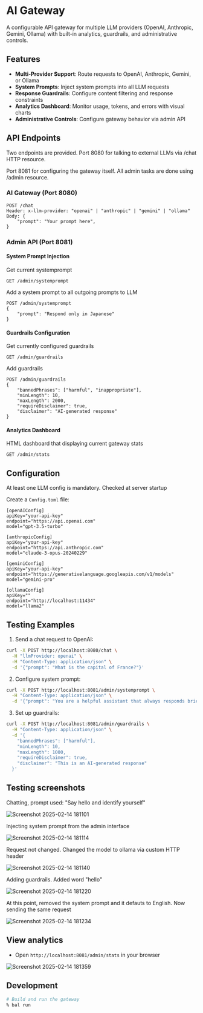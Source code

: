 # AI Gateway

A configurable API gateway for multiple LLM providers (OpenAI, Anthropic, Gemini, Ollama) with built-in analytics, guardrails, and administrative controls.

## Features

- **Multi-Provider Support**: Route requests to OpenAI, Anthropic, Gemini, or Ollama
- **System Prompts**: Inject system prompts into all LLM requests
- **Response Guardrails**: Configure content filtering and response constraints
- **Analytics Dashboard**: Monitor usage, tokens, and errors with visual charts
- **Administrative Controls**: Configure gateway behavior via admin API

## API Endpoints

Two endpoints are provided. Port 8080 for talking to external LLMs via /chat HTTP resource.

Port 8081 for configuring the gateway itself. All admin tasks are done using /admin resource.

### AI Gateway (Port 8080)

```
POST /chat
Header: x-llm-provider: "openai" | "anthropic" | "gemini" | "ollama"
Body: {
    "prompt": "Your prompt here",
}
```
### Admin API (Port 8081)

#### System Prompt Injection ####

Get current systemprompt
```
GET /admin/systemprompt
```

Add a system prompt to all outgoing prompts to LLM
```
POST /admin/systemprompt
{
    "prompt": "Respond only in Japanese"
}
```
#### Guardrails Configuration ####

Get currently configured guardrails
```
GET /admin/guardrails
```

Add guardrails
```
POST /admin/guardrails
{
    "bannedPhrases": ["harmful", "inappropriate"],
    "minLength": 10,
    "maxLength": 2000,
    "requireDisclaimer": true,
    "disclaimer": "AI-generated response"
}
```

#### Analytics Dashboard ####
HTML dashboard that displaying current gateway stats
```
GET /admin/stats
```

## Configuration ##

At least one LLM config is mandatory. Checked at server startup

Create a `Config.toml` file:
```
[openAIConfig]
apiKey="your-api-key"
endpoint="https://api.openai.com"
model="gpt-3.5-turbo"

[anthropicConfig]
apiKey="your-api-key"
endpoint="https://api.anthropic.com"
model="claude-3-opus-20240229"

[geminiConfig]
apiKey="your-api-key"
endpoint="https://generativelanguage.googleapis.com/v1/models"
model="gemini-pro"

[ollamaConfig]
apiKey=""
endpoint="http://localhost:11434"
model="llama2"
```

## Testing Examples ##
 
1. Send a chat request to OpenAI:
```bash
curl -X POST http://localhost:8080/chat \
  -H "llmProvider: openai" \
  -H "Content-Type: application/json" \
  -d '{"prompt": "What is the capital of France?"}'
```

2. Configure system prompt:
```bash
curl -X POST http://localhost:8081/admin/systemprompt \
  -H "Content-Type: application/json" \
  -d '{"prompt": "You are a helpful assistant that always responds briefly"}'
```

3. Set up guardrails:
```bash
curl -X POST http://localhost:8081/admin/guardrails \
  -H "Content-Type: application/json" \
  -d '{
    "bannedPhrases": ["harmful"],
    "minLength": 10,
    "maxLength": 1000,
    "requireDisclaimer": true,
    "disclaimer": "This is an AI-generated response"
  }'
```

## Testing screenshots ##

Chatting, prompt used: "Say hello and identify yourself"

![Screenshot 2025-02-14 181101](https://github.com/user-attachments/assets/8269e3f7-ea9b-4ed7-a0fd-1fc693c25ec9)

Injecting system prompt from the admin interface

![Screenshot 2025-02-14 181114](https://github.com/user-attachments/assets/b276f1e9-edce-4041-b634-41f411fbe48e)

Request not changed. Changed the model to ollama via custom HTTP header

![Screenshot 2025-02-14 181140](https://github.com/user-attachments/assets/925ce2cd-75a1-48d5-be28-8b00c211b130)

Adding guardrails. Added word "hello"

![Screenshot 2025-02-14 181220](https://github.com/user-attachments/assets/5090e045-0c9a-4b8c-a06b-a4bf72c530a5)

At this point, removed the system prompt and it defauts to English. Now sending the same request

![Screenshot 2025-02-14 181234](https://github.com/user-attachments/assets/11566a9b-7a58-4f5a-ae35-6f2eba76a78e)

## View analytics ##

- Open `http://localhost:8081/admin/stats` in your browser

![Screenshot 2025-02-14 181359](https://github.com/user-attachments/assets/38af88c6-c7fe-448b-b4a5-8a193416fcc8)

## Development

```bash
# Build and run the gateway
% bal run
```
